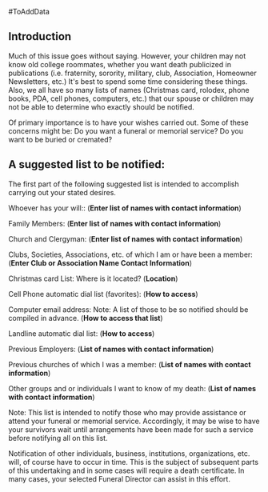 #ToAddData 

## Introduction
Much of this issue goes without saying.  However, your children may not know old college roommates, whether you want death publicized in publications (i.e. fraternity, sorority, military, club, Association, Homeowner Newsletters, etc.)  It's best to spend some time considering these things.  Also, we all have so many lists of  names (Christmas card, rolodex, phone books, PDA, cell phones, computers, etc.) that our spouse or children may not be able to determine who exactly should be notified.

Of primary importance is to have your wishes carried out.  Some of these concerns might be:
    Do you want a funeral or memorial service?
    Do you want to be buried or cremated?


## A suggested list to be notified:
The first part of the following suggested list is intended to accomplish carrying out your stated desires.

Whoever has your will::
    (**Enter list of names with contact information**)

Family Members:
    (**Enter list of names with contact information**)

Church and Clergyman:
    (**Enter list of names with contact information**)

Clubs, Societies, Associations, etc. of which I am or have been a member:
    (**Enter Club or Association Name     Contact Information**)

Christmas card List:
    Where is it located? (**Location**)

Cell Phone automatic dial list (favorites):  (**How to access**)

Computer email address:
    Note: A list of those to be so notified should be compiled in advance. (**How to access that list**)

Landline automatic dial list:  (**How to access**)

Previous Employers:
    (**List of names with contact information**)

Previous churches of which I was a member:
    (**List of names with contact information**)
    
Other groups and or individuals I want to know of my death:
    (**List of names with contact information**)

Note:  This list is intended to notify those who may provide assistance or attend your funeral or memorial service.  Accordingly, it may be wise to have your survivors wait until arrangements have been made for such a service before notifying all on this list.  

Notification of other individuals, business, institutions, organizations, etc. will, of course have to occur in time.  This is the subject of subsequent parts of this undertaking and in some cases will require a death certificate.  In many cases, your selected Funeral Director can assist in this effort.

    
    

